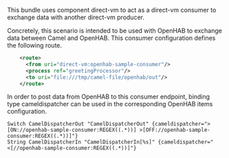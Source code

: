 This bundle uses component direct-vm to act as a direct-vm consumer
to exchange data with another direct-vm producer.

Concretely, this scenario is intended to be used with OpenHAB
to exchange data between Camel and OpenHAB.
This consumer configuration defines the following route.

```xml
    <route>
      <from uri="direct-vm:openhab-sample-consumer"/>
      <process ref="greetingProcessor"/>
      <to uri="file:///tmp/camel-file/openhab/out"/>
    </route>
```
In order to post data from OpenHAB to this consumer endpoint,
binding type cameldispatcher can be used in the corresponding
OpenHAB items configuration.

```
Switch CamelDispatcherOut "CamelDispatcherOut" {cameldispatcher=">[ON://openhab-sample-consumer:REGEX((.*))] >[OFF://openhab-sample-consumer:REGEX((.*))]"}
String CamelDispatcherIn "CamelDispatcherIn[%s]" {cameldispatcher="<[//openhab-sample-consumer:REGEX((.*))]"}
```

